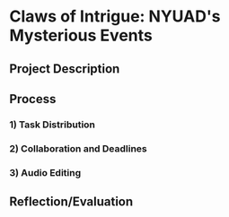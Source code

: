 # Claws of Intrigue: NYUAD's Mysterious Events

## Project Description



## Process



### 1) Task Distribution


### 2) Collaboration and Deadlines
 

### 3) Audio Editing


## Reflection/Evaluation

